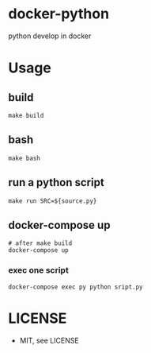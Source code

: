 # docker-python
python develop in docker

# Usage
## build
```
make build
```
## bash
```
make bash
```
## run a python script
```
make run SRC=${source.py}
```
## docker-compose up
```
# after make build
docker-compose up
```
### exec one script
```
docker-compose exec py python sript.py
```
# LICENSE
* MIT, see LICENSE
